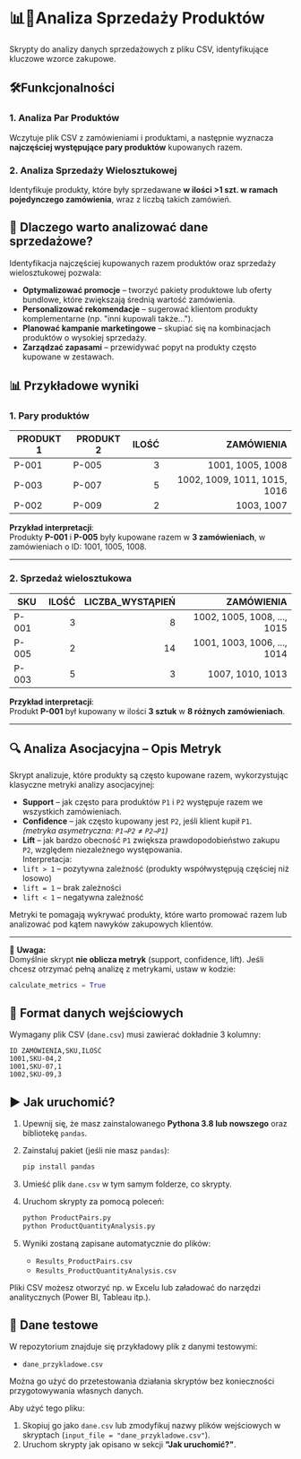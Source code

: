 # 📊🛒Analiza Sprzedaży Produktów
Skrypty do analizy danych sprzedażowych z pliku CSV, identyfikujące kluczowe wzorce zakupowe.
## 🛠️Funkcjonalności  

### 1. Analiza Par Produktów  
Wczytuje plik CSV z zamówieniami i produktami, a następnie wyznacza **najczęściej występujące pary produktów** kupowanych razem.

### 2. Analiza Sprzedaży Wielosztukowej  
Identyfikuje produkty, które były sprzedawane **w ilości >1 szt. w ramach pojedynczego zamówienia**, wraz z liczbą takich zamówień.

## 📌 Dlaczego warto analizować dane sprzedażowe?
Identyfikacja najczęściej kupowanych razem produktów oraz sprzedaży wielosztukowej pozwala:
- **Optymalizować promocje** – tworzyć pakiety produktowe lub oferty bundlowe, które zwiększają średnią wartość zamówienia.
- **Personalizować rekomendacje** – sugerować klientom produkty komplementarne (np. "inni kupowali także...").
- **Planować kampanie marketingowe** – skupiać się na kombinacjach produktów o wysokiej sprzedaży.
- **Zarządzać zapasami** – przewidywać popyt na produkty często kupowane w zestawach.

## 📊 Przykładowe wyniki
### 1. Pary produktów

| PRODUKT 1 | PRODUKT 2 | ILOŚĆ | ZAMÓWIENIA |
|-----------|-----------|----------------:|-------------------------------:|
| P-001     | P-005     | 3               | 1001, 1005, 1008               |
| P-003     | P-007     | 5               | 1002, 1009, 1011, 1015, 1016   |
| P-002     | P-009     | 2               | 1003, 1007                     |

**Przykład interpretacji**:  
Produkty **P-001** i **P-005** były kupowane razem w **3 zamówieniach**, w zamówieniach o ID: 1001, 1005, 1008.

---

### 2. Sprzedaż wielosztukowa

| SKU | ILOŚĆ | LICZBA_WYSTĄPIEŃ | ZAMÓWIENIA |
|-------------|------:|----------------:|------------------------:|
| P-001       | 3     | 8               | 1002, 1005, 1008, ..., 1015 |
| P-005       | 2     | 14              | 1001, 1003, 1006, ..., 1014 |
| P-003       | 5     | 3               | 1007, 1010, 1013        |

**Przykład interpretacji**:  
Produkt **P-001** był kupowany w ilości **3 sztuk** w **8 różnych zamówieniach**.

---

## 🔍 Analiza Asocjacyjna – Opis Metryk
Skrypt analizuje, które produkty są często kupowane razem, wykorzystując klasyczne metryki analizy asocjacyjnej:
- **Support** – jak często para produktów `P1` i `P2` występuje razem we wszystkich zamówieniach.  
- **Confidence** – jak często kupowany jest `P2`, jeśli klient kupił `P1`.  
*(metryka asymetryczna: `P1→P2` ≠ `P2→P1`)*
- **Lift** – jak bardzo obecność `P1` zwiększa prawdopodobieństwo zakupu `P2`, względem niezależnego występowania.  
Interpretacja:
- `lift > 1` – pozytywna zależność (produkty współwystępują częściej niż losowo)
- `lift = 1` – brak zależności
- `lift < 1` – negatywna zależność

Metryki te pomagają wykrywać produkty, które warto promować razem lub analizować pod kątem nawyków zakupowych klientów.

---

📌 **Uwaga:**  
Domyślnie skrypt **nie oblicza metryk** (support, confidence, lift).
Jeśli chcesz otrzymać pełną analizę z metrykami, ustaw w kodzie:
```python
calculate_metrics = True
```

## 📂 Format danych wejściowych
Wymagany plik CSV (`dane.csv`) musi zawierać dokładnie 3 kolumny:
```csv
ID ZAMÓWIENIA,SKU,ILOŚĆ
1001,SKU-04,2
1001,SKU-07,1
1002,SKU-09,3
```
## ▶️ Jak uruchomić?

1. Upewnij się, że masz zainstalowanego **Pythona 3.8 lub nowszego** oraz bibliotekę `pandas`.

2. Zainstaluj pakiet (jeśli nie masz `pandas`):
   ```bash
   pip install pandas
   ```

3. Umieść plik `dane.csv` w tym samym folderze, co skrypty.

4. Uruchom skrypty za pomocą poleceń:
   ```bash
   python ProductPairs.py
   python ProductQuantityAnalysis.py
   ```

5. Wyniki zostaną zapisane automatycznie do plików:
   - `Results_ProductPairs.csv`
   - `Results_ProductQuantityAnalysis.csv`

Pliki CSV możesz otworzyć np. w Excelu lub załadować do narzędzi analitycznych (Power BI, Tableau itp.).

## 🧪 Dane testowe

W repozytorium znajduje się przykładowy plik z danymi testowymi:

- `dane_przykladowe.csv`

Można go użyć do przetestowania działania skryptów bez konieczności przygotowywania własnych danych.

Aby użyć tego pliku:

1. Skopiuj go jako `dane.csv` lub zmodyfikuj nazwy plików wejściowych w skryptach (`input_file = "dane_przykladowe.csv"`).
2. Uruchom skrypty jak opisano w sekcji **"Jak uruchomić?"**.




